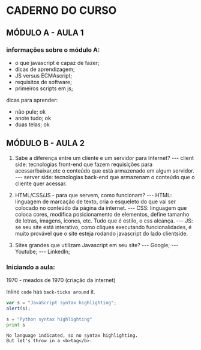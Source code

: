 # CADERNO DO CURSO

## MÓDULO A - AULA 1

### informações sobre o módulo A:

- o que javascript é capaz de fazer;
- dicas de aprendizagem;
- JS versus ECMAscript;
- requisitos de software;
- primeiros scripts em js;

dicas para aprender:
- não pule; ok
- anote tudo; ok
- duas telas; ok


## MÓDULO B - AULA 2

1. Sabe a diferença entre um cliente e um servidor para Internet?
--- client side: tecnologias front-end que fazem requisições para acessar/baixar,etc o conteúdo que está armazenado em algum servidor.
--- server side: tecnologias back-end que armazenam o conteúdo que o cliente quer acessar.

2. HTML/CSS/JS - para que servem, como funcionam?
--- HTML: linguagem de marcação de texto, cria o esqueleto do que vai ser colocado no conteúdo da página da internet.
--- CSS: linguagem que coloca cores, modifica posicionamento de elementos, define tamanho de letras, imagens, ícones, etc. Tudo que é estilo, o css alcança.
--- JS: se seu site está interativo, como cliques executando funcionalidades, é muito provável que o site esteja rodando javascript do lado clientside.

3. Sites grandes que utilizam Javascript em seu site?
--- Google;
--- Youtube;
--- LinkedIn;


### Iniciando a aula:

1970 - meados de 1970 (criação da internet)

Inline `code` has `back-ticks around` it.

```javascript
var s = "JavaScript syntax highlighting";
alert(s);
```
 
```python
s = "Python syntax highlighting"
print s
```
 
```
No language indicated, so no syntax highlighting. 
But let's throw in a <b>tag</b>.
```
